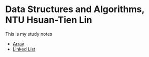 # Data Structures and Algorithms, NTU Hsuan-Tien Lin

This is my study notes

- [Array](./01_array/01_array.md)
- [Linked List](./02_linked_list/02_linked_list.md)
